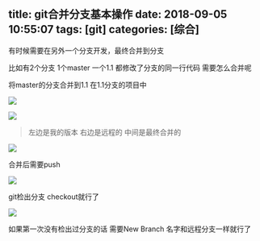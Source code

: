 title: git合并分支基本操作
date: 2018-09-05 10:55:07
tags: [git]
categories: [综合]
---
有时候需要在另外一个分支开发，最终合并到分支
<!--more-->

比如有2个分支 1个master 一个1.1 都修改了分支的同一行代码 需要怎么合并呢

将master的分支合并到1.1 在1.1分支的项目中

![](/images/分支2.png)

![](/images/分支3.png)

> 左边是我的版本 右边是远程的 中间是最终合并的

![](/images/git分支冲突合并例子.png)

合并后需要push

![](/images/合并后.png)

git检出分支 checkout就行了

![](/images/idea分支.png)

如果第一次没有检出过分支的话 需要New Branch 名字和远程分支一样就行了